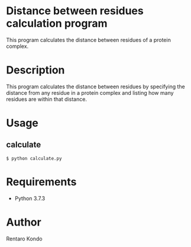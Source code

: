 # Distance between residues calculation program
This program calculates the distance between residues of a protein complex.

# Description
This program calculates the distance between residues by specifying the distance from any residue in a protein complex and listing how many residues are within that distance.

# Usage
## calculate
```
$ python calculate.py 
```

# Requirements
- Python 3.7.3

# Author
Rentaro Kondo
